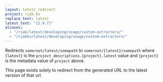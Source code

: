 ```yaml
---
layout: latest_redirect
project: riak_kv
replace_text: latest
latest_text: "{2.9.7}"
aliases:
  - "/riak/latest/developing/usage/custom-extractors/"
  - "/riakkv/latest/developing/usage/custom-extractors/"
---
```


Redirects `someroot/latest/somepath` to `someroot/{latest}/somepath` 
where `{latest}` is the `project_descriptions.{project}.latest` value
and `{project}` is the metadata value of `project` above.

This page exists solely to redirect from the generated URL to the latest version of
that url.


